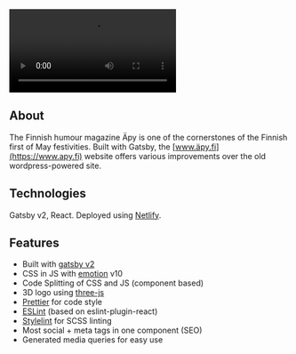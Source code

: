 <div class="markdown-video">
  <video autoplay="true" loop="true">
    <source type="video/mp4" src="videos/apy-fi.mp4" />
    <p>Your browser does not support the video element.</p>
  </video>
</div>

## About 
The Finnish humour magazine Äpy is one of the cornerstones of the Finnish first of May festivities. Built with Gatsby, the [www.äpy.fi](https://www.apy.fi) website offers various improvements over the old wordpress-powered site.

## Technologies
Gatsby v2, React. Deployed using [Netlify](https://www.netlify.com/).

## Features
- Built with [gatsby v2](https://www.gatsbyjs.org/)
- CSS in JS with [emotion](https://emotion.sh/docs/introduction) v10
- Code Splitting of CSS and JS (component based)
- 3D logo using [three-js](https://threejs.org/)
- [Prettier](https://prettier.io/) for code style
- [ESLint](https://eslint.org/) (based on eslint-plugin-react)
- [Stylelint](https://stylelint.io/) for SCSS linting
- Most social + meta tags in one component (SEO)
- Generated media queries for easy use
